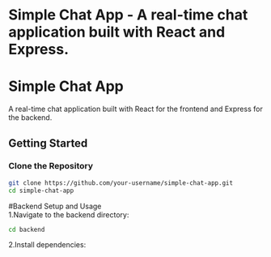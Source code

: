 # Simple Chat App - A real-time chat application built with React and Express.
# Simple Chat App

A real-time chat application built with React for the frontend and Express for the backend.

## Getting Started

### Clone the Repository

```bash
git clone https://github.com/your-username/simple-chat-app.git
cd simple-chat-app
```
#Backend Setup and Usage<br>
1.Navigate to the backend directory:<br>
```bash
cd backend
```
2.Install dependencies:
